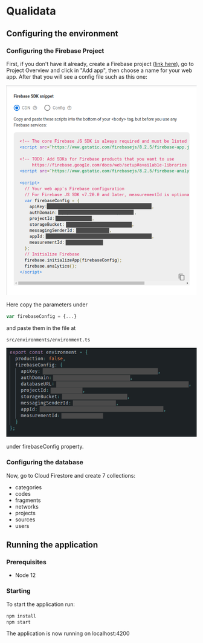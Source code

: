 # Qualidata

## Configuring the environment

### Configuring the Firebase Project

First, if you don't have it already, create a Firebase project ([link here](https://firebase.google.com/)), go to Project Overview and click in "Add app", then choose a name for your web app. After that you will see a config file such as this one:

![Firebase Config](./images/firebase-config.png)

Here copy the parameters under

```javascript
var firebaseConfig = {...}
```

and paste them in the file at

```
src/environments/environment.ts
```

![Firebase Config File](./images/firebase-config-file.png)

under firebaseConfig property.

### Configuring the database

Now, go to Cloud Firestore and create 7 collections:

- categories
- codes
- fragments
- networks
- projects
- sources
- users

## Running the application

### Prerequisites

- Node 12

### Starting
To start the application run:
```
npm install
npm start
```
The application is now running on localhost:4200
